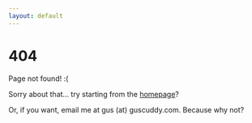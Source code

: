 ```yaml
---
layout: default
---
```


# 404

Page not found! :(

Sorry about that... try starting from the [homepage](/)?

Or, if you want, email me at gus (at) guscuddy.com. Because why not? 